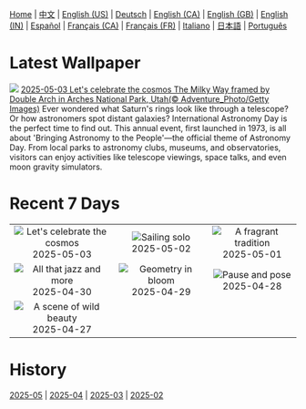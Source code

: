 [Home](../README.md) | [中文](zh-CN.md) | [English (US)](en-US.md) | [Deutsch](de-DE.md) | [English (CA)](en-CA.md) | [English (GB)](en-GB.md) | [English (IN)](en-IN.md) | [Español](es-ES.md) | [Français (CA)](fr-CA.md) | [Français (FR)](fr-FR.md) | [Italiano](it-IT.md) | [日本語](ja-JP.md) | [Português](pt-BR.md)

# Latest Wallpaper
![](https://www.bing.com/th?id=OHR.ArchesGalaxy_EN-US5690613383_UHD.jpg)
[2025-05-03 Let's celebrate the cosmos The Milky Way framed by Double Arch in Arches National Park, Utah(© Adventure_Photo/Getty Images)](https://www.bing.com/th?id=OHR.ArchesGalaxy_EN-US5690613383_UHD.jpg)
Ever wondered what Saturn's rings look like through a telescope? Or how astronomers spot distant galaxies? International Astronomy Day is the perfect time to find out. This annual event, first launched in 1973, is all about 'Bringing Astronomy to the People'—the official theme of Astronomy Day. From local parks to astronomy clubs, museums, and observatories, visitors can enjoy activities like telescope viewings, space talks, and even moon gravity simulators.

# Recent 7 Days
|  |  |  |
|:---:|:---:|:---:|
| ![](https://www.bing.com/th?id=OHR.ArchesGalaxy_EN-US5690613383_400x240.jpg "Let's celebrate the cosmos") 2025-05-03 | ![](https://www.bing.com/th?id=OHR.BrazilHeron_EN-US5602369723_400x240.jpg "Sailing solo") 2025-05-02 | ![](https://www.bing.com/th?id=OHR.PinkPlumeria_EN-US3595771407_400x240.jpg "A fragrant tradition") 2025-05-01 |
| ![](https://www.bing.com/th?id=OHR.ColtraneBand_EN-US3561448385_400x240.jpg "All that jazz and more") 2025-04-30 | ![](https://www.bing.com/th?id=OHR.GardensVillandry_EN-US3529015856_400x240.jpg "Geometry in bloom") 2025-04-29 | ![](https://www.bing.com/th?id=OHR.OrangeImpala_EN-US3494359572_400x240.jpg "Pause and pose") 2025-04-28 |
| ![](https://www.bing.com/th?id=OHR.KilaueaCaldera_EN-US7764962675_400x240.jpg "A scene of wild beauty") 2025-04-27 |  |  |

# History
[2025-05](../archives/wallpaper/en-US/w_2025_05.md) | [2025-04](../archives/wallpaper/en-US/w_2025_04.md) | [2025-03](../archives/wallpaper/en-US/w_2025_03.md) | [2025-02](../archives/wallpaper/en-US/w_2025_02.md)
